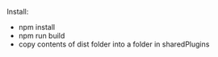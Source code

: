 Install:
- npm install
- npm run build
- copy contents of dist folder into a folder in sharedPlugins